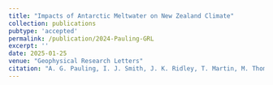 ```yaml
---
title: "Impacts of Antarctic Meltwater on New Zealand Climate"
collection: publications
pubtype: 'accepted'
permalink: /publication/2024-Pauling-GRL
excerpt: ''
date: 2025-01-25
venue: "Geophysical Research Letters"
citation: "A. G. Pauling, I. J. Smith, J. K. Ridley, T. Martin, M. Thomas and D. P. Stevens. &quot;Impacts of Antarctic Meltwater on New Zealand Climate&quot; <i>Geophysical Research Letters</i>. (accepted)"
---
```

